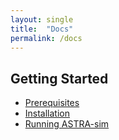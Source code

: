 ```yaml
---
layout: single
title:  "Docs"
permalink: /docs
---
```


## Getting Started
- [Prerequisites](/docs/prerequisites)
- [Installation](/docs/installation)
- [Running ASTRA-sim](/docs/running-astra-sim)
